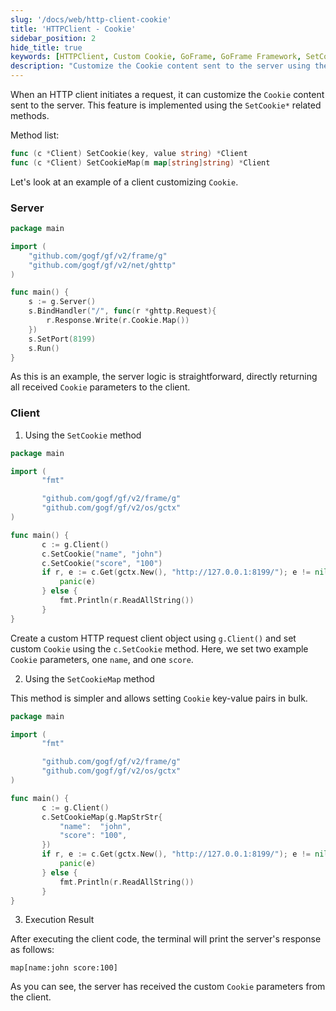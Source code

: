```yaml
---
slug: '/docs/web/http-client-cookie'
title: 'HTTPClient - Cookie'
sidebar_position: 2
hide_title: true
keywords: [HTTPClient, Custom Cookie, GoFrame, GoFrame Framework, SetCookie, SetCookieMap, HTTP Client, ghttp, Cookie, Server]
description: "Customize the Cookie content sent to the server using the HTTP client in the GoFrame framework, mainly implemented through the SetCookie and SetCookieMap methods. Demonstrated with simple server and client examples on how to set and receive custom Cookie parameters, achieving personalized HTTP client requests."
---
```


When an HTTP client initiates a request, it can customize the `Cookie` content sent to the server. This feature is implemented using the `SetCookie*` related methods.

Method list:

```go
func (c *Client) SetCookie(key, value string) *Client
func (c *Client) SetCookieMap(m map[string]string) *Client
```

Let's look at an example of a client customizing `Cookie`.

### Server

```go
package main

import (
    "github.com/gogf/gf/v2/frame/g"
    "github.com/gogf/gf/v2/net/ghttp"
)

func main() {
    s := g.Server()
    s.BindHandler("/", func(r *ghttp.Request){
        r.Response.Write(r.Cookie.Map())
    })
    s.SetPort(8199)
    s.Run()
}
```

As this is an example, the server logic is straightforward, directly returning all received `Cookie` parameters to the client.

### Client

1. Using the `SetCookie` method

```go
package main

import (
       "fmt"

       "github.com/gogf/gf/v2/frame/g"
       "github.com/gogf/gf/v2/os/gctx"
)

func main() {
       c := g.Client()
       c.SetCookie("name", "john")
       c.SetCookie("score", "100")
       if r, e := c.Get(gctx.New(), "http://127.0.0.1:8199/"); e != nil {
           panic(e)
       } else {
           fmt.Println(r.ReadAllString())
       }
}
```

Create a custom HTTP request client object using `g.Client()` and set custom `Cookie` using the `c.SetCookie` method. Here, we set two example `Cookie` parameters, one `name`, and one `score`.

2. Using the `SetCookieMap` method

This method is simpler and allows setting `Cookie` key-value pairs in bulk.

```go
package main

import (
       "fmt"

       "github.com/gogf/gf/v2/frame/g"
       "github.com/gogf/gf/v2/os/gctx"
)

func main() {
       c := g.Client()
       c.SetCookieMap(g.MapStrStr{
           "name":  "john",
           "score": "100",
       })
       if r, e := c.Get(gctx.New(), "http://127.0.0.1:8199/"); e != nil {
           panic(e)
       } else {
           fmt.Println(r.ReadAllString())
       }
}
```

3. Execution Result

After executing the client code, the terminal will print the server's response as follows:

```
map[name:john score:100]
```

As you can see, the server has received the custom `Cookie` parameters from the client.